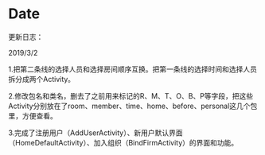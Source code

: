 # Date

更新日志：

2019/3/2 

1.把第二条线的选择人员和选择房间顺序互换。把第一条线的选择时间和选择人员拆分成两个Activity。

2.修改包名和类名，删去了之前用来标记的R、M、T、O、B、P等字段，把这些Activity分别放在了room、member、time、home、before、personal这几个包里，方便查看。

3.完成了注册用户（AddUserActivity）、新用户默认界面（HomeDefaultActivity）、加入组织（BindFirmActivity）的界面和功能。


